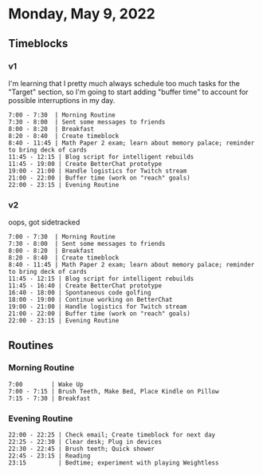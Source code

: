 # Monday, May 9, 2022

## Timeblocks

### v1

I'm learning that I pretty much always schedule too much tasks for the "Target" section, so I'm going to start adding "buffer time" to account for possible interruptions in my day.

```timeblock
7:00 - 7:30  | Morning Routine
7:30 - 8:00  | Sent some messages to friends
8:00 - 8:20  | Breakfast
8:20 - 8:40  | Create timeblock
8:40 - 11:45 | Math Paper 2 exam; learn about memory palace; reminder to bring deck of cards
11:45 - 12:15 | Blog script for intelligent rebuilds
11:45 - 19:00 | Create BetterChat prototype
19:00 - 21:00 | Handle logistics for Twitch stream
21:00 - 22:00 | Buffer time (work on "reach" goals)
22:00 - 23:15 | Evening Routine
```

### v2

oops, got sidetracked

```timeblock
7:00 - 7:30  | Morning Routine
7:30 - 8:00  | Sent some messages to friends
8:00 - 8:20  | Breakfast
8:20 - 8:40  | Create timeblock
8:40 - 11:45 | Math Paper 2 exam; learn about memory palace; reminder to bring deck of cards
11:45 - 12:15 | Blog script for intelligent rebuilds
11:45 - 16:40 | Create BetterChat prototype
16:40 - 18:00 | Spontaneous code golfing
18:00 - 19:00 | Continue working on BetterChat
19:00 - 21:00 | Handle logistics for Twitch stream
21:00 - 22:00 | Buffer time (work on "reach" goals)
22:00 - 23:15 | Evening Routine
```

## Routines

### Morning Routine

```timeblock
7:00        | Wake Up
7:00 - 7:15 | Brush Teeth, Make Bed, Place Kindle on Pillow
7:15 - 7:30 | Breakfast
```

### Evening Routine

```timeblock
22:00 - 22:25 | Check email; Create timeblock for next day
22:25 - 22:30 | Clear desk; Plug in devices
22:30 - 22:45 | Brush teeth; Quick shower
22:45 - 23:15 | Reading
23:15         | Bedtime; experiment with playing Weightless
```
